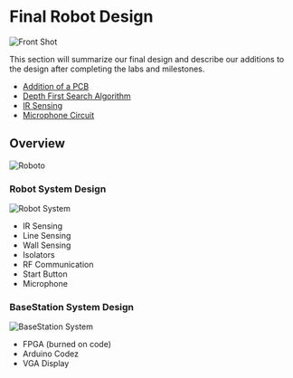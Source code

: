 # Final Robot Design

![Front Shot](https://i.imgur.com/Rkkye7J.jpg)


This section will summarize our final design and describe our additions to the design after completing the labs and milestones.


 - [Addition of a PCB](https://nas256.github.io/ece3400_team13/Final_Design/PCB)
 - [Depth First Search Algorithm](https://nas256.github.io/ece3400_team13/Final_Design/DFS)
 - [IR Sensing](https://nas256.github.io/ece3400_team13/Final_Design/IR_sensing)
 - [Microphone Circuit](https://nas256.github.io/ece3400_team13/Final_Design/microphone)
 
## Overview

![Roboto](https://i.imgur.com/7y2TJ4C.jpg)

### Robot System Design

![Robot System](https://i.imgur.com/2jgzwm6.png)

- IR Sensing
- Line Sensing
- Wall Sensing
- Isolators
- RF Communication
- Start Button
- Microphone

### BaseStation System Design

![BaseStation System](https://i.imgur.com/P2D3elu.png)

- FPGA (burned on code)
- Arduino Codez
- VGA Display
 

